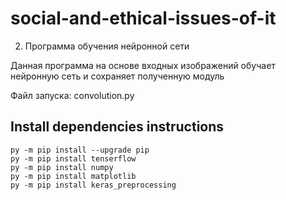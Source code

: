 # social-and-ethical-issues-of-it

2) Программа обучения нейронной сети 

Данная программа на основе входных изображений обучает нейронную сеть и сохраняет полученную модуль

Файл запуска:
  convolution.py
  
## Install dependencies instructions
    py -m pip install --upgrade pip
    py -m pip install tenserflow
    py -m pip install numpy
    py -m pip install matplotlib
    py -m pip install keras_preprocessing
